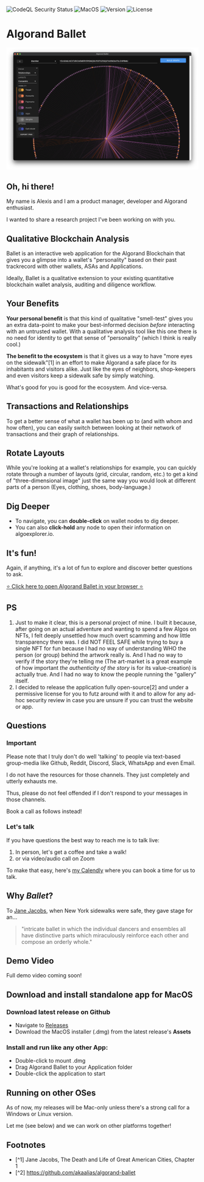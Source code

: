 ![CodeQL Security Status](https://github.com/akaalias/algorand-ballet/workflows/CodeQL/badge.svg)
![MacOS](https://img.shields.io/badge/MacOS-Ready-brightgreen)
![Version](https://img.shields.io/github/package-json/v/akaalias/algorand-ballet?color=brightgreen&label=Version)
![License](https://img.shields.io/github/license/akaalias/algorand-ballet?color=brightgreen&label=License)

# Algorand Ballet
[![Relationships](https://github.com/akaalias/algorand-ballet/blob/main/images/relationships-ui.png?raw=true)](https://akaalias.github.io/algorand-ballet/)

## Oh, hi there! 

My name is Alexis and I am a product manager, developer and Algorand enthusiast. 

I wanted to share a research project I've been working on with you. 

## Qualitative Blockchain Analysis
Ballet is an interactive web application for the Algorand Blockchain that gives you a glimpse into a wallet's "personality" based on their past trackrecord with other wallets, ASAs and Applications. 

Ideally, Ballet is a qualitative extension to your existing quantitative blockchain wallet analysis, auditing and diligence workflow.

## Your Benefits
**Your personal benefit** is that this kind of qualitative "smell-test" gives you an extra data-point to make your best-informed decision _before_ interacting with an untrusted wallet. With a qualitative analysis tool like this one there is no need for identity to get that sense of "personality" (which I think is really cool.)

**The benefit to the ecosystem** is that it gives us a way to have "more eyes on the sidewalk"[1] in an effort to make Algorand a safe place for its inhabitants and visitors alike. Just like the eyes of neighbors, shop-keepers and even visitors keep a sidewalk safe by simply watching. 

What's good for you is good for the ecosystem. And vice-versa.

## Transactions and Relationships
To get a better sense of what a wallet has been up to (and with whom and how often), you can easily switch between looking at their  network of transactions and their graph of relationships. 

## Rotate Layouts
While you're looking at a wallet's relationships for example, you can quickly rotate through a number of layouts (grid, circular, random, etc.) to get a kind of "three-dimensional image" just the same way you would look at different parts of a person (Eyes, clothing, shoes, body-language.)

## Dig Deeper
- To navigate, you can **double-click** on wallet nodes to dig deeper. 
- You can also **click-hold** any node to open their information on algoexplorer.io.

## It's fun!
Again, if anything, it's a lot of fun to explore and discover better questions to ask.

 [⭐️ Click here to open Algorand Ballet in your browser ⭐️](https://akaalias.github.io/algorand-ballet/) 

## PS
1. Just to make it clear, this is a personal project of mine.  I  built it because, after going on an actual adventure and wanting to spend a few Algos on NFTs, I felt deeply unsettled how much overt scamming and how little transparency there was. I did NOT FEEL SAFE while trying to buy a single NFT for fun because I had no way of understanding WHO the person (or group) behind the artwork really is. And I had no way to verify if the story they're telling me (The art-market is a great example of how important *the authenticity of the story* is for its value-creation) is actually true. And I had no way to know the people running the "gallery" itself.
2. I decided to release the application fully open-source[2] and under a permissive license for you to futz around with it and to allow for any ad-hoc security review in case you are unsure if you can trust the website or app.

## Questions
### Important
Please note that I truly don't do well 'talking' to people via text-based group-media like Github, Reddit, Discord, Slack, WhatsApp and even Email.

I do not have the resources for those channels. They just completely and utterly exhausts me.

Thus, please do not feel offended if I don't respond to your messages in those channels. 

Book a call as follows instead!

### Let's talk 
If you have questions the best way to reach me is to talk live:

1. In person, let's get a coffee and take a walk!
2. or via video/audio call on Zoom

To make that easy, here's [my Calendly](https://calendly.com/alexis-rondeau) where you can book a time for us to talk.


## Why _Ballet_?
To [Jane Jacobs](https://en.wikipedia.org/wiki/The_Death_and_Life_of_Great_American_Cities), when New York sidewalks were safe, they gave stage for an...
> "intricate ballet in which the individual dancers and ensembles all have distinctive parts which miraculously reinforce each other and compose an orderly whole."

## Demo Video
Full demo video coming soon!

## Download and install standalone app for MacOS

### Download latest release on Github
- Navigate to [Releases](https://github.com/akaalias/algorand-ballet/releases)
- Download the MacOS installer (.dmg) from the latest release's **Assets**

### Install and run like any other App:

- Double-click to mount .dmg
- Drag Algorand Ballet to your Application folder
- Double-click the application to start

## Running on other OSes
As of now, my releases will be Mac-only unless there's a strong call for a Windows or Linux version. 

Let me (see below) and we can work on other platforms together!

## Footnotes
- [^1] Jane Jacobs, The Death and Life of Great American Cities, Chapter 1
- [^2] https://github.com/akaalias/algorand-ballet
